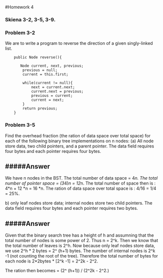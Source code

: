 #Homework 4
### Skiena 3-2, 3-5, 3-9. 
### Problem 3-2
We are to write a program to reverse the direction of a given singly-linked list.
```
    public Node reverse(){

       Node current, next, previous;
        previous = null;
        current = this.first;

        while(current != null){
            next = current.next;
            current.next = previous;
            previous = current;
            current = next;
        }
        return previous;
    }
```

### Problem 3-5
Find the overhead fraction (the ration of data space over total space) for each of the following binary tree implementations on n nodes:
(a) All node store data, two child pointers, and  a parent pointer. The data field requires four bytes and each pointer requires four bytes.

#####Answer
-----
We have n nodes in the BST. The total number of data space = 4*n. The total number of pointer space = (3*4)*n = 12*n. The total number of space then is  : 4*n + 12 *n = 16 *n. The ration of data space over total space is : 4/16 = 1/4 = 25%.

b) only leaf nodes store data; internal nodes store two child pointers. The data field requires four bytes and each pointer requires two bytes.

#####Answer
-----

Given that the binary search tree has a height of h and assumning that the total number of nodes is some power of 2. Thus n = 2^k. Then we know that the total number of leaves is 2^h. Now because only leaf nodes store data, we use 2^h * 2 bytes =  2^ (h+1) bytes. The number of internal nodes is 2^k -1 (not counting the root of the tree). Therefore the total number of bytes for each node is 2*2bytes * [2^k -1] = 2^2k - 2^2.

The ration then becomes  = (2^ (h+1)) / (2^2k - 2^2.)
